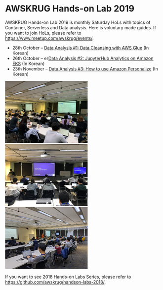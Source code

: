 # AWSKRUG Hands-on Lab 2019

AWSKRUG Hands-on Lab 2019 is monthly Saturday HoLs with topics of Container, Serverless and Data analysis. Here is voluntary made guides. If you want to join HoLs, please refer to <https://www.meetup.com/awskrug/events/>.


* 28th October – [Data Analysis #1: Data Cleansing with AWS Glue](https://docs.google.com/document/d/137sbTTov-c6IoD8uDeVpPKvnubYf83XIjJLPBumrl58/edit)  (In Korean) 
* 26th October – er[Data Analysis #2: JupyterHub Analytics on Amazon EKS](https://github.com/1ambda/terraform-aws-eks-jupyterhub/)  (In Korean) 
* 23th November – [Data Analysis #3: How to use Amazon Personalize](http://personalize-workshop-junghee.s3-website.ap-northeast-2.amazonaws.com/)  (In Korean) 

<img src="https://raw.githubusercontent.com/awskrug/handson-labs-2019/master/awskrug-handson-1.jpg" height="200"> <img src="https://raw.githubusercontent.com/awskrug/handson-labs-2019/master/awskrug-handson-2.jpg" height="200"> <img src="https://raw.githubusercontent.com/awskrug/handson-labs-2019/master/awskrug-handson-3.jpg" height="200">

If you want to see 2018 Hands-on Labs Series, please refer to <https://github.com/awskrug/handson-labs-2018/>.
